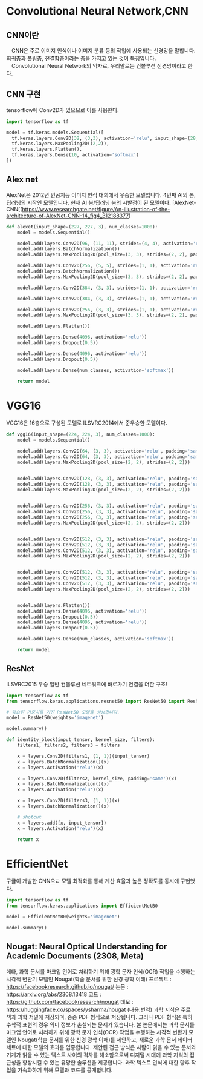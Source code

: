 # Convolutional Neural Network,CNN

## CNN이란
　CNN은 주로 이미지 인식이나 이미지 분류 등의 작업에 사용되는 신경망을 말합니다. 회귀층과 풀링층, 전결합층이라는 층을 가지고 있는 것이 특징입니다.
　Convolutional Neural Network의 약자로, 우리말로는 컨볼루션 신경망이라고 한다.
 
## CNN 구현
tensorflow에 Conv2D가 있으므로 이를 사용한다.

```py
import tensorflow as tf

model = tf.keras.models.Sequential([
  tf.keras.layers.Conv2D(32, (3,3), activation='relu', input_shape=(28,28,1)),
  tf.keras.layers.MaxPooling2D((2,2)),
  tf.keras.layers.Flatten(),
  tf.keras.layers.Dense(10, activation='softmax')
])
```

## Alex net
AlexNet은 2012년 인공지능 이미지 인식 대회에서 우승한 모델입니다. 4번째 AI의 봄, 딥러닝의 시작인 모델입니다. 현재 AI 붐/딥러닝 붐의 시발점이 된 모델이다.
[AlexNet-CNN[(https://www.researchgate.net/figure/An-illustration-of-the-architecture-of-AlexNet-CNN-14_fig4_312188377)


```py
def alexet(input_shape=(227, 227, 3), num_classes=1000):
    model = models.Sequential()

    model.add(layers.Conv2D(96, (11, 11), strides=(4, 4), activation='relu', input_shape=input_shape, padding="valid"))
    model.add(layers.BatchNormalization())
    model.add(layers.MaxPooling2D(pool_size=(3, 3), strides=(2, 2), padding="valid"))

    model.add(layers.Conv2D(256, (5, 5), strides=(1, 1), activation='relu', padding="same"))
    model.add(layers.BatchNormalization())
    model.add(layers.MaxPooling2D(pool_size=(3, 3), strides=(2, 2), padding="valid"))

    model.add(layers.Conv2D(384, (3, 3), strides=(1, 1), activation='relu', padding="same"))

    model.add(layers.Conv2D(384, (3, 3), strides=(1, 1), activation='relu', padding="same"))

    model.add(layers.Conv2D(256, (3, 3), strides=(1, 1), activation='relu', padding="same"))
    model.add(layers.MaxPooling2D(pool_size=(3, 3), strides=(2, 2), padding="valid"))

    model.add(layers.Flatten())

    model.add(layers.Dense(4096, activation='relu'))
    model.add(layers.Dropout(0.5))

    model.add(layers.Dense(4096, activation='relu'))
    model.add(layers.Dropout(0.5))

    model.add(layers.Dense(num_classes, activation='softmax'))

    return model
```
    
# VGG16
VGG16은 16층으로 구성된 모델로 ILSVRC2014에서 준우승한 모델이다.
```py
def vgg16(input_shape=(224, 224, 3), num_classes=1000):
    model = models.Sequential()

    model.add(layers.Conv2D(64, (3, 3), activation='relu', padding='same', input_shape=input_shape))
    model.add(layers.Conv2D(64, (3, 3), activation='relu', padding='same'))
    model.add(layers.MaxPooling2D(pool_size=(2, 2), strides=(2, 2)))


    model.add(layers.Conv2D(128, (3, 3), activation='relu', padding='same'))
    model.add(layers.Conv2D(128, (3, 3), activation='relu', padding='same'))
    model.add(layers.MaxPooling2D(pool_size=(2, 2), strides=(2, 2)))


    model.add(layers.Conv2D(256, (3, 3), activation='relu', padding='same'))
    model.add(layers.Conv2D(256, (3, 3), activation='relu', padding='same'))
    model.add(layers.Conv2D(256, (3, 3), activation='relu', padding='same'))
    model.add(layers.MaxPooling2D(pool_size=(2, 2), strides=(2, 2)))


    model.add(layers.Conv2D(512, (3, 3), activation='relu', padding='same'))
    model.add(layers.Conv2D(512, (3, 3), activation='relu', padding='same'))
    model.add(layers.Conv2D(512, (3, 3), activation='relu', padding='same'))
    model.add(layers.MaxPooling2D(pool_size=(2, 2), strides=(2, 2)))


    model.add(layers.Conv2D(512, (3, 3), activation='relu', padding='same'))
    model.add(layers.Conv2D(512, (3, 3), activation='relu', padding='same'))
    model.add(layers.Conv2D(512, (3, 3), activation='relu', padding='same'))
    model.add(layers.MaxPooling2D(pool_size=(2, 2), strides=(2, 2)))


    model.add(layers.Flatten())
    model.add(layers.Dense(4096, activation='relu'))
    model.add(layers.Dropout(0.5))
    model.add(layers.Dense(4096, activation='relu'))
    model.add(layers.Dropout(0.5))

    model.add(layers.Dense(num_classes, activation='softmax'))

    return model

```

## ResNet
ILSVRC2015 우승
일반 컨볼루션 네트워크에 바로가기 연결을 더한 구조!

```py
import tensorflow as tf
from tensorflow.keras.applications.resnet50 import ResNet50 import ResNet50

# 학습된 가중치를 가진 ResNet50 모델을 생성합니다.
model = ResNet50(weights='imagenet')

model.summary()

def identity_block(input_tensor, kernel_size, filters):
    filters1, filters2, filters3 = filters

    x = layers.Conv2D(filters1, (1, 1))(input_tensor)
    x = layers.BatchNormalization()(x)
    x = layers.Activation('relu')(x)

    x = layers.Conv2D(filters2, kernel_size, padding='same')(x)
    x = layers.BatchNormalization()(x)
    x = layers.Activation('relu')(x)

    x = layers.Conv2D(filters3, (1, 1))(x)
    x = layers.BatchNormalization()(x)

    # shotcut
    x = layers.add([x, input_tensor])
    x = layers.Activation('relu')(x)

    return x
```

# EfficientNet
구글이 개발한 CNN으ㄹ 모델 최적화를 통해 계산 효율과 높은 정확도를 동시에 구현했다.

```py
import tensorflow as tf
from tensorflow.keras.applications import EfficientNetB0

model = EfficientNetB0(weights='imagenet')

model.summary()
```

## Nougat: Neural Optical Understanding for Academic Documents (2308, Meta)
메타, 과학 문서를 마크업 언어로 처리하기 위해 광학 문자 인식(OCR) 작업을 수행하는 시각적 변환기 모델인 Nougat(학술 문서를 위한 신경 광학 이해)
프로젝트 : https://facebookresearch.github.io/nougat/
논문 : https://arxiv.org/abs/2308.13418
코드 : https://github.com/facebookresearch/nougat
데모 : https://huggingface.co/spaces/ysharma/nougat 
(내용:번역) 과학 지식은 주로 책과 과학 저널에 저장되며, 종종 PDF 형식으로 저장됩니다. 그러나 PDF 형식은 특히 수학적 표현의 경우 의미 정보가 손실되는 문제가 있습니다. 본 논문에서는 과학 문서를 마크업 언어로 처리하기 위해 광학 문자 인식(OCR) 작업을 수행하는 시각적 변환기 모델인 Nougat(학술 문서를 위한 신경 광학 이해)를 제안하고, 새로운 과학 문서 데이터 세트에 대한 모델의 효과를 입증합니다. 제안된 접근 방식은 사람이 읽을 수 있는 문서와 기계가 읽을 수 있는 텍스트 사이의 격차를 해소함으로써 디지털 시대에 과학 지식의 접근성을 향상시킬 수 있는 유망한 솔루션을 제공합니다. 과학 텍스트 인식에 대한 향후 작업을 가속화하기 위해 모델과 코드를 공개합니다.
